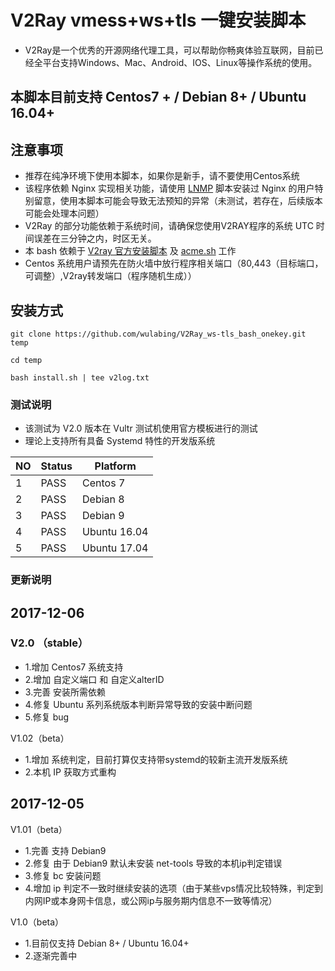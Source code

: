 # V2Ray vmess+ws+tls 一键安装脚本

* V2Ray是一个优秀的开源网络代理工具，可以帮助你畅爽体验互联网，目前已经全平台支持Windows、Mac、Android、IOS、Linux等操作系统的使用。

## 本脚本目前支持 Centos7 + / Debian 8+ / Ubuntu 16.04+ 

## 注意事项
* 推荐在纯净环境下使用本脚本，如果你是新手，请不要使用Centos系统
* 该程序依赖 Nginx 实现相关功能，请使用 [LNMP](https://lnmp.org) 脚本安装过 Nginx 的用户特别留意，使用本脚本可能会导致无法预知的异常（未测试，若存在，后续版本可能会处理本问题）
* V2Ray 的部分功能依赖于系统时间，请确保您使用V2RAY程序的系统 UTC 时间误差在三分钟之内，时区无关。
* 本 bash 依赖于 [V2ray 官方安装脚本](https://install.direct/go.sh) 及 [acme.sh](https://github.com/Neilpang/acme.sh) 工作
* Centos 系统用户请预先在防火墙中放行程序相关端口（80,443（目标端口，可调整）,V2ray转发端口（程序随机生成））

## 安装方式
```
git clone https://github.com/wulabing/V2Ray_ws-tls_bash_onekey.git temp

cd temp

bash install.sh | tee v2log.txt
```
### 测试说明
* 该测试为 V2.0 版本在 Vultr 测试机使用官方模板进行的测试
* 理论上支持所有具备 Systemd 特性的开发版系统

| NO | Status| Platform|
|----|-------|---------|
|1|PASS|Centos 7|
|2|PASS|Debian 8|
|3|PASS|Debian 9|
|4|PASS|Ubuntu 16.04|
|5|PASS|Ubuntu 17.04|

### 更新说明
## 2017-12-06
### V2.0 （stable）
* 1.增加 Centos7 系统支持
* 2.增加 自定义端口 和 自定义alterID
* 3.完善 安装所需依赖
* 4.修复 Ubuntu 系列系统版本判断异常导致的安装中断问题
* 5.修复 bug

V1.02（beta）
* 1.增加 系统判定，目前打算仅支持带systemd的较新主流开发版系统
* 2.本机 IP 获取方式重构

## 2017-12-05

V1.01（beta）
* 1.完善 支持 Debian9
* 2.修复 由于 Debian9 默认未安装 net-tools 导致的本机ip判定错误
* 3.修复 bc 安装问题
* 4.增加 ip 判定不一致时继续安装的选项（由于某些vps情况比较特殊，判定到内网IP或本身网卡信息，或公网ip与服务期内信息不一致等情况）

V1.0（beta）
* 1.目前仅支持 Debian 8+ / Ubuntu 16.04+ 
* 2.逐渐完善中
